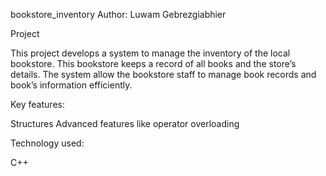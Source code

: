 bookstore_inventory
Author: Luwam Gebrezgiabhier

Project

This project develops a system to manage the inventory of the local bookstore. This bookstore keeps a record of all books and the store’s details. The system allow the bookstore staff to manage book records and book’s information efficiently.

Key features:

Structures
Advanced features like operator overloading

Technology used:

C++


